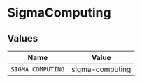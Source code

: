 # SigmaComputing


## Values

| Name              | Value             |
| ----------------- | ----------------- |
| `SIGMA_COMPUTING` | sigma-computing   |